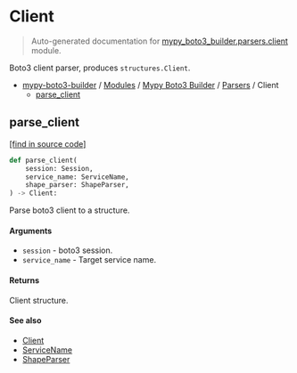# Client

> Auto-generated documentation for [mypy_boto3_builder.parsers.client](https://github.com/vemel/mypy_boto3_builder/blob/master/mypy_boto3_builder/parsers/client.py) module.

Boto3 client parser, produces `structures.Client`.

- [mypy-boto3-builder](../../README.md#mypy_boto3_builder) / [Modules](../../MODULES.md#mypy-boto3-builder-modules) / [Mypy Boto3 Builder](../index.md#mypy-boto3-builder) / [Parsers](index.md#parsers) / Client
    - [parse_client](#parse_client)

## parse_client

[[find in source code]](https://github.com/vemel/mypy_boto3_builder/blob/master/mypy_boto3_builder/parsers/client.py#L21)

```python
def parse_client(
    session: Session,
    service_name: ServiceName,
    shape_parser: ShapeParser,
) -> Client:
```

Parse boto3 client to a structure.

#### Arguments

- `session` - boto3 session.
- `service_name` - Target service name.

#### Returns

Client structure.

#### See also

- [Client](../structures/client.md#client)
- [ServiceName](../service_name.md#servicename)
- [ShapeParser](shape_parser.md#shapeparser)
